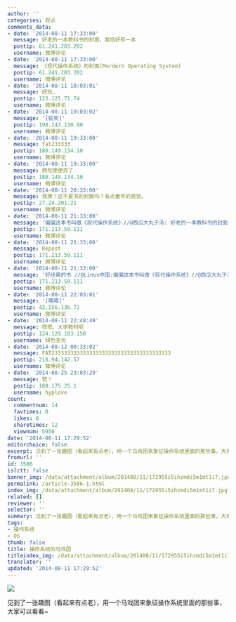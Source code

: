 ```yaml
---
author: ''
categories: 观点
comments_data:
- date: '2014-08-11 17:33:00'
  message: 好老的一本教科书的封面，我恰好有一本
  postip: 61.241.203.202
  username: 微博评论
- date: '2014-08-11 17:33:00'
  message: 《现代操作系统》的封面(Mordern Operating System)
  postip: 61.241.203.202
  username: 微博评论
- date: '2014-08-11 18:03:01'
  message: 好玩.
  postip: 123.125.71.74
  username: 微博评论
- date: '2014-08-11 19:03:02'
  message: '[偷笑]'
  postip: 198.143.130.90
  username: 微博评论
- date: '2014-08-11 19:33:00'
  message: fat233333
  postip: 180.149.134.10
  username: 微博评论
- date: '2014-08-11 19:33:00'
  message: 两坨便便亮了
  postip: 180.149.134.10
  username: 微博评论
- date: '2014-08-11 20:33:00'
  message: 我擦！这不是书的封面吗？有点童年的感觉。
  postip: 27.24.201.21
  username: 微博评论
- date: '2014-08-11 21:33:00'
  message: '偏偏这本书叫做《现代操作系统》//@西瓜大丸子汤: 好老的一本教科书的封面，我恰好有一本'
  postip: 171.213.59.111
  username: 微博评论
- date: '2014-08-11 21:33:00'
  message: Repost
  postip: 171.213.59.111
  username: 微博评论
- date: '2014-08-11 21:33:00'
  message: '好经典的书 //@Linux中国:偏偏这本书叫做《现代操作系统》//@西瓜大丸子汤: 好老的一本教科书的封面，我恰好有一本'
  postip: 171.213.59.111
  username: 微博评论
- date: '2014-08-11 22:03:01'
  message: '[嘻嘻]'
  postip: 42.156.136.72
  username: 微博评论
- date: '2014-08-11 22:48:49'
  message: 嗯嗯，大学教材呢
  postip: 124.129.183.158
  username: 绿色圣光
- date: '2014-08-12 00:33:02'
  message: FAT23333333333333333333333333333333333333
  postip: 218.94.142.57
  username: 微博评论
- date: '2014-08-25 23:03:29'
  message: 赞！
  postip: 180.175.25.1
  username: hyplove
count:
  commentnum: 14
  favtimes: 0
  likes: 0
  sharetimes: 12
  viewnum: 5956
date: '2014-08-11 17:29:52'
editorchoice: false
excerpt: 见到了一张趣图（看起来有点老），用一个马戏团来象征操作系统里面的那些事，大家可以看看~
fromurl: ''
id: 3586
islctt: false
banner_img: /data/attachment/album/201408/11/172955i5ihzmdi5m1mt1i7.jpg
permalink: /article-3586-1.html
index_img: /data/attachment/album/201408/11/172955i5ihzmdi5m1mt1i7.jpg
related: []
reviewer: ''
selector: ''
summary: 见到了一张趣图（看起来有点老），用一个马戏团来象征操作系统里面的那些事，大家可以看看~
tags:
- 操作系统
- OS
thumb: false
title: 操作系统的马戏团
titleindex_img: /data/attachment/album/201408/11/172955i5ihzmdi5m1mt1i7.jpg
translator: ''
updated: '2014-08-11 17:29:52'
---
```


![](/data/attachment/album/201408/11/172955i5ihzmdi5m1mt1i7.jpg)


见到了一张趣图（看起来有点老），用一个马戏团来象征操作系统里面的那些事，大家可以看看~